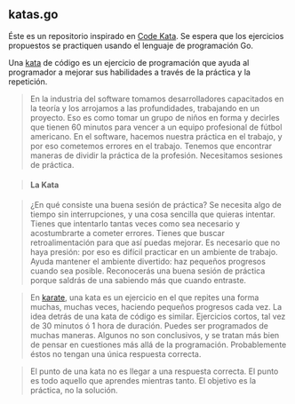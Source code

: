 ## katas.go

Éste es un repositorio inspirado en [Code Kata](http://codekata.com/). Se espera que los ejercicios propuestos se practiquen usando el lenguaje de programación Go.

Una [kata](https://en.wikipedia.org/wiki/Kata_\(programming\)) de código es un ejercicio de programación que ayuda al programador a mejorar sus habilidades a través de la práctica y la repetición.

> En la industria del software tomamos desarrolladores capacitados en la teoría y los arrojamos a las profundidades, trabajando en un proyecto. Eso es como tomar un grupo de niños en forma y decirles que tienen 60 minutos para vencer a un equipo profesional de fútbol americano. En el software, hacemos nuestra práctica en el trabajo, y por eso cometemos errores en el trabajo. Tenemos que encontrar maneras de dividir la práctica de la profesión. Necesitamos sesiones de práctica.

> #### La Kata

> ¿En qué consiste una buena sesión de práctica? Se necesita algo de tiempo sin interrupciones, y una cosa sencilla que quieras intentar. Tienes que intentarlo tantas veces como sea necesario y acostumbrarte a cometer errores. Tienes que buscar retroalimentación para que así puedas mejorar. Es necesario que no haya presión: por eso es difícil practicar en un ambiente de trabajo. Ayuda mantener el ambiente divertido: haz pequeños progresos cuando sea posible. Reconocerás una buena sesión de práctica porque saldrás de una sabiendo más que cuando entraste.

> En [karate](https://en.wikipedia.org/wiki/Karate), una kata es un ejercicio en el que repites una forma muchas, muchas veces, haciendo pequeños progresos cada vez. La idea detrás de una kata de código es similar. Ejercicios cortos, tal vez de 30 minutos ó 1 hora de duración. Puedes ser programados de muchas maneras. Algunos no son conclusivos, y se tratan más bien de pensar en cuestiones más allá de la programación. Probablemente éstos no tengan una única respuesta correcta.

> El punto de una kata no es llegar a una respuesta correcta. El punto es todo aquello que aprendes mientras tanto. El objetivo es la práctica, no la solución.
